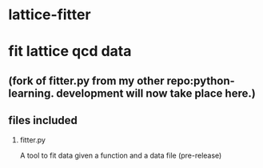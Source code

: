 # lattice-fitter
fit lattice qcd data
===================================

(fork of fitter.py from my other repo:python-learning.  development will now take place here.)
--------------------------------------------
files included
--------------------------------------------
1. fitter.py

   A tool to fit data given a function and a data file
   (pre-release)